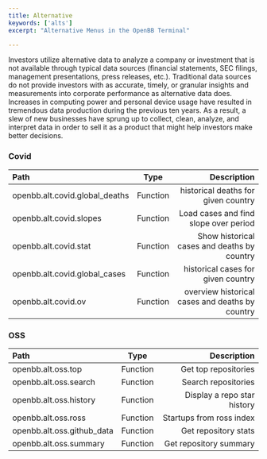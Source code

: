 ```yaml
---
title: Alternative
keywords: ['alts']
excerpt: "Alternative Menus in the OpenBB Terminal"

---
```


Investors utilize alternative data to analyze a company or investment that is not available through typical data sources (financial statements, SEC filings, management presentations, press releases, etc.). Traditional data sources do not provide investors with as accurate, timely, or granular insights and measurements into corporate performance as alternative data does. Increases in computing power and personal device usage have resulted in tremendous data production during the previous ten years. As a result, a slew of new businesses have sprung up to collect, clean, analyze, and interpret data in order to sell it as a product that might help investors make better decisions.

### Covid

|Path |Type | Description |
| :--------- | :---------: | ----------: |
|openbb.alt.covid.global_deaths |Function |historical deaths for given country |
|openbb.alt.covid.slopes |Function |Load cases and find slope over period |
|openbb.alt.covid.stat |Function |Show historical cases and deaths by country |
|openbb.alt.covid.global_cases |Function |historical cases for given country |
|openbb.alt.covid.ov |Function | overview historical cases and deaths by country |

### OSS

|Path |Type | Description |
| :--------- | :---------: | ----------: |
|openbb.alt.oss.top |Function |Get top repositories |
|openbb.alt.oss.search |Function |Search repositories |
|openbb.alt.oss.history |Function |Display a repo star history |
|openbb.alt.oss.ross |Function |Startups from ross index |
|openbb.alt.oss.github_data |Function |Get repository stats |
|openbb.alt.oss.summary |Function |Get repository summary |
